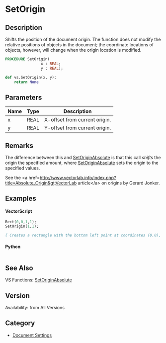 # SetOrigin

## Description
Shifts the position of the document origin. The function does not modify the relative 
positions of objects in the document; the coordinate locations of objects, however, 
will change when the origin location is modified.

```pascal
PROCEDURE SetOrigin(
				x : REAL;
				y : REAL);
```

```python
def vs.SetOrigin(x, y):
    return None
```

## Parameters
|Name|Type|Description|
|---|---|---|
|x|REAL|X-offset from current origin.|
|y|REAL|Y-offset from current origin.|

## Remarks
The difference between this and [SetOriginAbsolute](SetOriginAbsolute.md) is that this call *shifts* the origin the specified amount, where [SetOriginAbsolute](SetOriginAbsolute.md) sets the origin to the specified values.

See the &lt;a href=http://www.vectorlab.info/index.php?title=Absolute_Origin&gt;VectorLab article&lt;/a&gt; on origins by Gerard Jonker.

## Examples
#### VectorScript ####
```pascal
Rect(0,0,1,1);
SetOrigin(1,1);

{ Creates a rectangle with the bottom left point at coordinates (0,0), then moves the origin so that the top right point of the rectangle has coordinates (0,0). }
```
#### Python ####
```python

```

## See Also
VS Functions:
[SetOriginAbsolute](SetOriginAbsolute.md)

## Version
Availability: from All Versions

## Category
* [Document Settings](../Categories/Document%20Settings.md)
